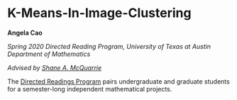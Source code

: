 # K-Means-In-Image-Clustering

**Angela Cao**

_Spring 2020 Directed Reading Program, University of Texas at Austin Department of Mathematics_

_Advised by [Shane A. McQuarrie](https://github.com/shanemcq18)_

The [Directed Readings Program](https://web.ma.utexas.edu/users/drp/about.html) pairs undergraduate and graduate students for a semester-long independent mathematical projects.
